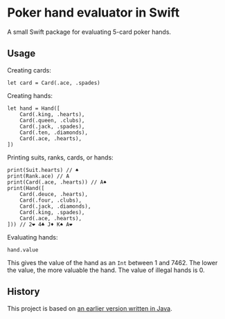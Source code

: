 # Poker hand evaluator in Swift

A small Swift package for evaluating 5-card poker hands.

## Usage

Creating cards:

    let card = Card(.ace, .spades)

Creating hands:

    let hand = Hand([
        Card(.king, .hearts),
        Card(.queen, .clubs),
        Card(.jack, .spades),
        Card(.ten, .diamonds),
        Card(.ace, .hearts),
    ])

Printing suits, ranks, cards, or hands:

    print(Suit.hearts) // ♠
    print(Rank.ace) // A
    print(Card(.ace, .hearts)) // A♠
    print(Hand([
        Card(.deuce, .hearts),
        Card(.four, .clubs),
        Card(.jack, .diamonds),
        Card(.king, .spades),
        Card(.ace, .hearts),
    ])) // 2❤ 4♣ J♦ K♠ A❤

Evaluating hands:

    hand.value

This gives the value of the hand as an `Int` between 1 and 7462.
The lower the value, the more valuable the hand.
The value of illegal hands is 0.

## History

This project is based on [an earlier version written in Java](https://github.com/jmp/poker-hand-evaluator).
